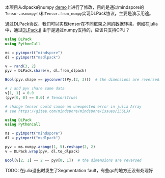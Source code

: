 本项目从dlpack的numpy [demo](https://github.com/dmlc/dlpack/tree/857f7dec9b6a2cc4a39c10bfa81d0315ef0f30d3/apps/numpy_dlpack)上进行了修改，目的是通过mindspore的`Tensor.asnumpy()`和`Tensor.from_numpy`实现DLPack协议，主要是演示用途。

通过DLPack协议，我们可以实现tensor在不同框架之间的数据转换。例如在julia中，通过[DLPack.jl](https://github.com/pabloferz/DLPack.jl)
由于是通过numpy支持的，应该只支持CPU？

```julia
using DLPack
using PythonCall

ms = pyimport("mindspore")
dl = pyimport("msdlpack")

v = rand(3, 2)
pyv = DLPack.share(v, dl.from_dlpack)

Bool(pyv.shape == pyconvert(Py,(2, 3)))  # the dimensions are reversed.

# v and pyv share same data
v[1, 1] = 0.0
(pyv[0, 0] == 0.0) # Tensor(True)

# change tensor could cause an unexpected error in julia Array
# see https://gitee.com/mindspore/mindspore/issues/I5SLJX

```

```julia
using DLPack
using PythonCall

ms = pyimport("mindspore")
dl = pyimport("msdlpack")

pyv = ms.numpy.arange(1, 5).reshape(2, 2)
v = DLPack.wrap(pyv, dl.to_dlpack)

Bool(v[2, 1] == 2 == pyv[0, 1])  # the dimensions are reversed

```

TODO: 在julia退出时发生了Segmentation fault，有些gc的地方还没有处理好